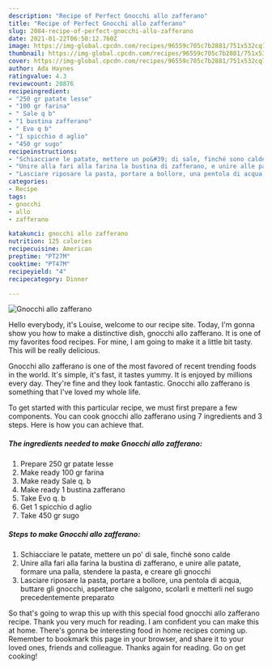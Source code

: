 ```yaml
---
description: "Recipe of Perfect Gnocchi allo zafferano"
title: "Recipe of Perfect Gnocchi allo zafferano"
slug: 2084-recipe-of-perfect-gnocchi-allo-zafferano
date: 2021-01-22T06:50:12.760Z
image: https://img-global.cpcdn.com/recipes/96559c705c7b2881/751x532cq70/gnocchi-allo-zafferano-recipe-main-photo.jpg
thumbnail: https://img-global.cpcdn.com/recipes/96559c705c7b2881/751x532cq70/gnocchi-allo-zafferano-recipe-main-photo.jpg
cover: https://img-global.cpcdn.com/recipes/96559c705c7b2881/751x532cq70/gnocchi-allo-zafferano-recipe-main-photo.jpg
author: Ada Haynes
ratingvalue: 4.3
reviewcount: 20876
recipeingredient:
- "250 gr patate lesse"
- "100 gr farina"
- " Sale q b"
- "1 bustina zafferano"
- " Evo q b"
- "1 spicchio d aglio"
- "450 gr sugo"
recipeinstructions:
- "Schiacciare le patate, mettere un po&#39; di sale, finché sono calde"
- "Unire alla fari alla farina la bustina di zafferano, e unire alle patate, formare una palla, stendere la pasta, e creare gli gnocchi"
- "Lasciare riposare la pasta, portare a bollore, una pentola di acqua, buttare gli gnocchi, aspettare che salgono, scolarli e metterli nel sugo precedentemente preparato"
categories:
- Recipe
tags:
- gnocchi
- allo
- zafferano

katakunci: gnocchi allo zafferano 
nutrition: 125 calories
recipecuisine: American
preptime: "PT27M"
cooktime: "PT47M"
recipeyield: "4"
recipecategory: Dinner

---
```



![Gnocchi allo zafferano](https://img-global.cpcdn.com/recipes/96559c705c7b2881/751x532cq70/gnocchi-allo-zafferano-recipe-main-photo.jpg)

Hello everybody, it's Louise, welcome to our recipe site. Today, I'm gonna show you how to make a distinctive dish, gnocchi allo zafferano. It is one of my favorites food recipes. For mine, I am going to make it a little bit tasty. This will be really delicious.



Gnocchi allo zafferano is one of the most favored of recent trending foods in the world. It's simple, it's fast, it tastes yummy. It is enjoyed by millions every day. They're fine and they look fantastic. Gnocchi allo zafferano is something that I've loved my whole life.


To get started with this particular recipe, we must first prepare a few components. You can cook gnocchi allo zafferano using 7 ingredients and 3 steps. Here is how you can achieve that.

<!--inarticleads1-->

##### The ingredients needed to make Gnocchi allo zafferano:

1. Prepare 250 gr patate lesse
1. Make ready 100 gr farina
1. Make ready  Sale q. b
1. Make ready 1 bustina zafferano
1. Take  Evo q. b
1. Get 1 spicchio d aglio
1. Take 450 gr sugo




<!--inarticleads2-->

##### Steps to make Gnocchi allo zafferano:

1. Schiacciare le patate, mettere un po&#39; di sale, finché sono calde
1. Unire alla fari alla farina la bustina di zafferano, e unire alle patate, formare una palla, stendere la pasta, e creare gli gnocchi
1. Lasciare riposare la pasta, portare a bollore, una pentola di acqua, buttare gli gnocchi, aspettare che salgono, scolarli e metterli nel sugo precedentemente preparato




So that's going to wrap this up with this special food gnocchi allo zafferano recipe. Thank you very much for reading. I am confident you can make this at home. There's gonna be interesting food in home recipes coming up. Remember to bookmark this page in your browser, and share it to your loved ones, friends and colleague. Thanks again for reading. Go on get cooking!
